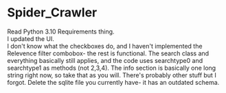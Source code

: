 # Spider_Crawler
Read Python 3.10 Requirements thing.
<br>I updated the UI.
<br>I don't know what the checkboxes do, and I haven't implemented the Relevence filter combobox- the rest is functional. The search class and everything basically still applies, and the code uses searchtype0 and searchtype1 as methods (not 2,3,4). The info section is basically one long string right
now, so take that as you will. There's probably other stuff but I forgot. Delete the sqlite file you currently have- it has an outdated schema.
